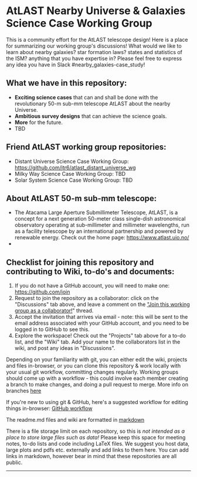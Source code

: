 # AtLAST Nearby Universe & Galaxies Science Case Working Group

This is a community effort for the AtLAST telescope design! Here is a place for summarizing our working group's discussions! What would we like to learn about nearby galaxies? star formation laws? states and statistics of the ISM? anything that you have expertise in? Please feel free to express any idea you have in Slack #nearby_galaxies-case_study!

## What we have in this repository:
- **Exciting science cases** that can and shall be done with the revolutionary 50-m sub-mm telescope AtLAST about the nearby Universe. 
- **Ambitious survey designs** that can achieve the science goals. 
- **More** for the future. 
- TBD

## Friend AtLAST working group repositories:
- Distant Universe Science Case Working Group: https://github.com/jtr6/atlast_distant_universe_wg
- Milky Way Science Case Working Group: TBD
- Solar System Science Case Working Group: TBD

## About AtLAST 50-m sub-mm telescope:
- The Atacama Large Aperture Submillimeter Telescope, AtLAST, is a concept for a next generation 50-meter class single-dish astronomical observatory operating at sub-millimeter and millimeter wavelengths, run as a facility telescope by an international partnership and powered by renewable energy. Check out the home page: https://www.atlast.uio.no/
- 

## Checklist for joining this repository and contributing to Wiki, to-do's and documents:
1) If you do not have a GitHub account, you will need to make one: https://github.com/join
2) Request to join the repository as a collaborator: click on the "Discussions" tab above, and leave a comment on the ["Join this working group as a collaborator!](https://github.com/jtr6/collaborative_working/discussions/1)" thread.
3) Accept the invitation that arrives via email - note: this will be sent to the email address associated with your GitHub account, and you need to be logged in to GitHub to see this.
4) Explore the workspace! Check out the "Projects" tab above for a to-do list, and the "Wiki" tab. Add your name to the collaborators list in the wiki, and post any ideas in "Discussions".

Depending on your familiarity with git, you can either edit the wiki, projects and files in-browser, or you can clone this repository & work locally with your usual git workflow, committing changes regularly. Working groups should come up with a workflow - this could involve each member creating a branch to make changes, and doing a pull request to merge. More info on branches [here](https://docs.github.com/en/github/collaborating-with-pull-requests/proposing-changes-to-your-work-with-pull-requests/about-branches)

If you're new to using git & GitHub, here's a suggested workflow for editing things in-browser: [GitHub workflow](https://github.blog/2013-07-11-github-flow-in-the-browser/)

The readme.md files and wiki are formatted in [markdown](https://www.markdownguide.org/basic-syntax/)

There is a file storage limit on each repository, so this is *not intended as a place to store large files such as data!* Please keep this space for meeting notes, to-do lists and code including LaTeX files. We suggest you host data, large plots and pdfs etc. externally and add links to them here. You can add links in markdown, however bear in mind that these repositories are all public.

------------------------------

